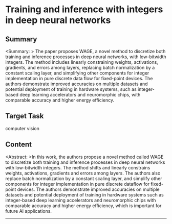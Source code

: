 # Training and inference with integers in deep neural networks

## Summary

<Summary: > The paper proposes WAGE, a novel method to discretize both training and inference processes in deep neural networks, with low-bitwidth integers. The method includes linearly constraining weights, activations, gradients, and errors among layers, replacing batch normalization by a constant scaling layer, and simplifying other components for integer implementation in pure discrete data flow for fixed-point devices. The authors demonstrate improved accuracies on multiple datasets and potential deployment of training in hardware systems, such as integer-based deep learning accelerators and neuromorphic chips, with comparable accuracy and higher energy efficiency.


## Target Task

computer vision

## Content

<Abstract: >In this work, the authors propose a novel method called WAGE to discretize both training and inference processes in deep neural networks with low-bitwidth integers. The method shifts and linearly constrains weights, activations, gradients and errors among layers. The authors also replace batch normalization by a constant scaling layer, and simplify other components for integer implementation in pure discrete dataflow for fixed-point devices. The authors demonstrate improved accuracies on multiple datasets and potential deployment of training in hardware systems such as integer-based deep learning accelerators and neuromorphic chips with comparable accuracy and higher energy efficiency, which is important for future AI applications.



---

